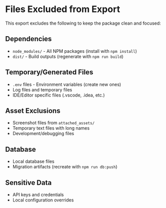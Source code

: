 # Files Excluded from Export

This export excludes the following to keep the package clean and focused:

## Dependencies
- `node_modules/` - All NPM packages (install with `npm install`)
- `dist/` - Build outputs (regenerate with `npm run build`)

## Temporary/Generated Files
- `.env` files - Environment variables (create new ones)
- Log files and temporary files
- IDE/Editor specific files (.vscode, .idea, etc.)

## Asset Exclusions
- Screenshot files from `attached_assets/`
- Temporary text files with long names
- Development/debugging files

## Database
- Local database files
- Migration artifacts (recreate with `npm run db:push`)

## Sensitive Data
- API keys and credentials
- Local configuration overrides
